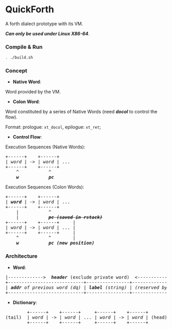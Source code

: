 # QuickForth
A forth dialect prototype with its VM. 

***Can only be used under Linux X86-64***.

### Compile & Run

```bash
. ./build.sh
```

### Concept

* **Native Word**: 

Word provided by the VM.

* **Colon Word**:

Word constituted by a series of Native Words (need ***docol*** to control the flow). 

Format: prologue: `xt_docol`, epilogue: `xt_ret`;

* **Control Flow**:

Execution Sequences (Native Words):

<pre>
+------+    +------+ 
| <i>word</i> | -> | <i>word</i> | ...
+------+    +------+
    ^           ^
    <i><b>w</b></i>           <i><b>pc</b></i>
</pre>


Execution Sequences (Colon Words):

<pre>
+------+    +------+ 
| <i><b>word</b></i> | -> | <i>word</i> | ...
+------+    +------+
    |           ^
    |           <i><b><s>pc (saved in rstack)</s></b></i>
+------+    +------+     |
| <i>word</i> | -> | <i>word</i> | ... |
+------+    +------+     | 
    ^           ^        |
    <i><b>w</b></i>           <i><b>pc (new position)</b></i> 
</pre>



### Architecture

* **Word**:

<pre>
|------------->  <i><b>header</b></i> (exclude private word)  <---------------|
+----------------------------+----------------+-----------------+------------------------+
| <i><b>addr</b> of previous word (dq)</i> | <i><b>label</b> (string)</i> | <i>(reserved byte)</i> | <i><b>addr</b> of implementation</i> |
+----------------------------+----------------+-----------------+------------------------+
</pre>

* **Dictionary**:

<pre>
        +------+    +------+     +------+    +------+
(tail)  | <i>word</i> | -> | <i>word</i> | ... | <i>word</i> | -> | <i>word</i> | (head)
        +------+    +------+     +------+    +------+
</pre>
